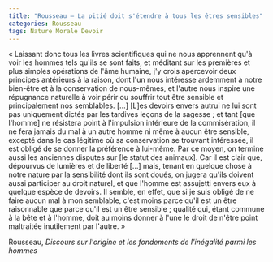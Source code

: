 ```yaml
---
title: "Rousseau – La pitié doit s'étendre à tous les êtres sensibles"
categories: Rousseau
tags: Nature Morale Devoir
---
```


« Laissant donc tous les livres scientifiques qui ne nous apprennent qu'à voir les hommes tels qu'ils se sont faits, et méditant sur les premières et plus simples opérations de l'âme humaine, j'y crois apercevoir deux principes antérieurs à la raison, dont l'un nous intéresse ardemment à notre bien-être et à la conservation de nous-mêmes, et l'autre nous inspire une répugnance naturelle à voir périr ou souffrir tout être sensible et principalement nos semblables. […] [L]es devoirs envers autrui ne lui sont pas uniquement dictés par les tardives leçons de la sagesse ; et tant [que l'homme] ne résistera point à l'impulsion intérieure de la commisération, il ne fera jamais du mal à un autre homme ni même à aucun être sensible, excepté dans le cas légitime où sa conservation se trouvant intéressée, il est obligé de se donner la préférence à lui-même. Par ce moyen, on termine aussi les anciennes disputes sur [le statut des animaux]. Car il est clair que, dépourvus de lumières et de liberté […] mais, tenant en quelque chose à notre nature par la sensibilité dont ils sont doués, on jugera qu'ils doivent aussi participer au droit naturel, et que l'homme est assujetti envers eux à quelque espèce de devoirs. Il semble, en effet, que si je suis obligé de ne faire aucun mal à mon semblable, c'est moins parce qu'il est un être raisonnable que parce qu'il est un être sensible ; qualité qui, étant commune à la bête et à l'homme, doit au moins donner à l'une le droit de n'être point maltraitée inutilement par l'autre. »

Rousseau, _Discours sur l'origine et les fondements de l'inégalité parmi les hommes_